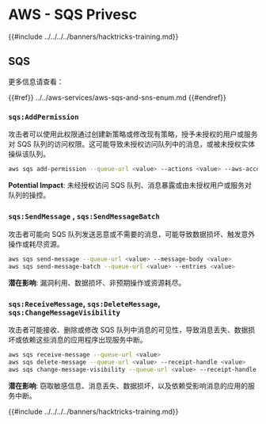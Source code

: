 # AWS - SQS Privesc

{{#include ../../../../banners/hacktricks-training.md}}

## SQS

更多信息请查看：

{{#ref}}
../../aws-services/aws-sqs-and-sns-enum.md
{{#endref}}

### `sqs:AddPermission`

攻击者可以使用此权限通过创建新策略或修改现有策略，授予未授权的用户或服务对 SQS 队列的访问权限。这可能导致未授权访问队列中的消息，或被未授权实体操纵该队列。
```bash
aws sqs add-permission --queue-url <value> --actions <value> --aws-account-ids <value> --label <value>
```
**Potential Impact**: 未经授权访问 SQS 队列、消息暴露或由未授权用户或服务对队列的操控。

### `sqs:SendMessage` , `sqs:SendMessageBatch`

攻击者可能向 SQS 队列发送恶意或不需要的消息，可能导致数据损坏、触发意外操作或耗尽资源。
```bash
aws sqs send-message --queue-url <value> --message-body <value>
aws sqs send-message-batch --queue-url <value> --entries <value>
```
**潜在影响**: 漏洞利用、数据损坏、非预期操作或资源耗尽。

### `sqs:ReceiveMessage`, `sqs:DeleteMessage`, `sqs:ChangeMessageVisibility`

攻击者可能接收、删除或修改 SQS 队列中消息的可见性，导致消息丢失、数据损坏或依赖这些消息的应用程序出现服务中断。
```bash
aws sqs receive-message --queue-url <value>
aws sqs delete-message --queue-url <value> --receipt-handle <value>
aws sqs change-message-visibility --queue-url <value> --receipt-handle <value> --visibility-timeout <value>
```
**潜在影响**: 窃取敏感信息、消息丢失、数据损坏，以及依赖受影响消息的应用的服务中断。

{{#include ../../../../banners/hacktricks-training.md}}
